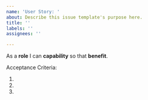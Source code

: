 ```yaml
---
name: 'User Story: '
about: Describe this issue template's purpose here.
title: ''
labels: ''
assignees: ''

---
```


As a **role** I can **capability** so that **benefit**.

Acceptance Criteria:

1.
2.
3.
